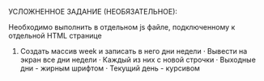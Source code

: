 УСЛОЖНЕННОЕ ЗАДАНИЕ (НЕОБЯЗАТЕЛЬНОЕ):

Необходимо выполнить в отдельном js файле, подключенному к отдельной HTML странице
1) Создать массив week и записать в него дни недели
·        Вывести на экран все дни недели
·        Каждый из них с новой строчки
·        Выходные дни - жирным шрифтом
·        Текущий день - курсивом